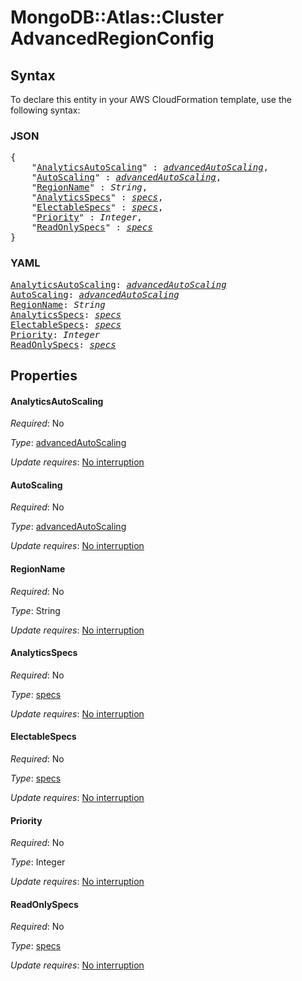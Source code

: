 # MongoDB::Atlas::Cluster AdvancedRegionConfig

## Syntax

To declare this entity in your AWS CloudFormation template, use the following syntax:

### JSON

<pre>
{
    "<a href="#analyticsautoscaling" title="AnalyticsAutoScaling">AnalyticsAutoScaling</a>" : <i><a href="advancedautoscaling.md">advancedAutoScaling</a></i>,
    "<a href="#autoscaling" title="AutoScaling">AutoScaling</a>" : <i><a href="advancedautoscaling.md">advancedAutoScaling</a></i>,
    "<a href="#regionname" title="RegionName">RegionName</a>" : <i>String</i>,
    "<a href="#analyticsspecs" title="AnalyticsSpecs">AnalyticsSpecs</a>" : <i><a href="specs.md">specs</a></i>,
    "<a href="#electablespecs" title="ElectableSpecs">ElectableSpecs</a>" : <i><a href="specs.md">specs</a></i>,
    "<a href="#priority" title="Priority">Priority</a>" : <i>Integer</i>,
    "<a href="#readonlyspecs" title="ReadOnlySpecs">ReadOnlySpecs</a>" : <i><a href="specs.md">specs</a></i>
}
</pre>

### YAML

<pre>
<a href="#analyticsautoscaling" title="AnalyticsAutoScaling">AnalyticsAutoScaling</a>: <i><a href="advancedautoscaling.md">advancedAutoScaling</a></i>
<a href="#autoscaling" title="AutoScaling">AutoScaling</a>: <i><a href="advancedautoscaling.md">advancedAutoScaling</a></i>
<a href="#regionname" title="RegionName">RegionName</a>: <i>String</i>
<a href="#analyticsspecs" title="AnalyticsSpecs">AnalyticsSpecs</a>: <i><a href="specs.md">specs</a></i>
<a href="#electablespecs" title="ElectableSpecs">ElectableSpecs</a>: <i><a href="specs.md">specs</a></i>
<a href="#priority" title="Priority">Priority</a>: <i>Integer</i>
<a href="#readonlyspecs" title="ReadOnlySpecs">ReadOnlySpecs</a>: <i><a href="specs.md">specs</a></i>
</pre>

## Properties

#### AnalyticsAutoScaling

_Required_: No

_Type_: <a href="advancedautoscaling.md">advancedAutoScaling</a>

_Update requires_: [No interruption](https://docs.aws.amazon.com/AWSCloudFormation/latest/UserGuide/using-cfn-updating-stacks-update-behaviors.html#update-no-interrupt)

#### AutoScaling

_Required_: No

_Type_: <a href="advancedautoscaling.md">advancedAutoScaling</a>

_Update requires_: [No interruption](https://docs.aws.amazon.com/AWSCloudFormation/latest/UserGuide/using-cfn-updating-stacks-update-behaviors.html#update-no-interrupt)

#### RegionName

_Required_: No

_Type_: String

_Update requires_: [No interruption](https://docs.aws.amazon.com/AWSCloudFormation/latest/UserGuide/using-cfn-updating-stacks-update-behaviors.html#update-no-interrupt)

#### AnalyticsSpecs

_Required_: No

_Type_: <a href="specs.md">specs</a>

_Update requires_: [No interruption](https://docs.aws.amazon.com/AWSCloudFormation/latest/UserGuide/using-cfn-updating-stacks-update-behaviors.html#update-no-interrupt)

#### ElectableSpecs

_Required_: No

_Type_: <a href="specs.md">specs</a>

_Update requires_: [No interruption](https://docs.aws.amazon.com/AWSCloudFormation/latest/UserGuide/using-cfn-updating-stacks-update-behaviors.html#update-no-interrupt)

#### Priority

_Required_: No

_Type_: Integer

_Update requires_: [No interruption](https://docs.aws.amazon.com/AWSCloudFormation/latest/UserGuide/using-cfn-updating-stacks-update-behaviors.html#update-no-interrupt)

#### ReadOnlySpecs

_Required_: No

_Type_: <a href="specs.md">specs</a>

_Update requires_: [No interruption](https://docs.aws.amazon.com/AWSCloudFormation/latest/UserGuide/using-cfn-updating-stacks-update-behaviors.html#update-no-interrupt)


